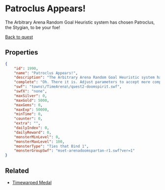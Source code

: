 # Patroclus Appears!

The Arbitrary Arena Random Goal Heuristic system has chosen Patroclus, the Stygian, to be your foe!

[Back to quest](../quests.md)

## Properties

```json
{
    "id": 1990,
    "name": "Patroclus Appears!",
    "description": "The Arbitrary Arena Random Goal Heuristic system has chosen Patroclus, the Stygian, to be your foe!",
    "complete": "Oh. There it is. Adjust parameters to accept more complicated specimens next time.",
    "swf": "towns\/TimeArena\/quest2-doomspirit.swf",
    "swfX": "none",
    "maxSilver": 0,
    "maxGold": 5000,
    "maxGems": 0,
    "maxExp": 50000,
    "minTime": 0,
    "counter": 0,
    "extra": "",
    "dailyIndex": 0,
    "dailyReward": 0,
    "monsterMinLevel": 0,
    "monsterMaxLevel": 100,
    "monsterType": "Ties that Bind 1",
    "monsterGroupSwf": "mset-arenadoomspartan-r1.swf?ver=1"
}
```

## Related

- [Timewarped Medal](../items/18514-timewarped-medal.md)


